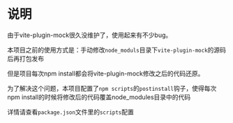 # 说明

由于vite-plugin-mock很久没维护了，使用起来有不少bug。

本项目之前的使用方式是：手动修改`node_moduls`目录下`vite-plugin-mock`的源码后再打包发布

但是项目每次npm install都会将vite-plugin-mock修改之后的代码还原。

为了解决这个问题，本项目配置了`npm scripts`的`postinstall`钩子，使得每次npm install的时候将修改后的代码覆盖node_modules目录中的代码

详情请查看`package.json`文件里的`scripts`配置